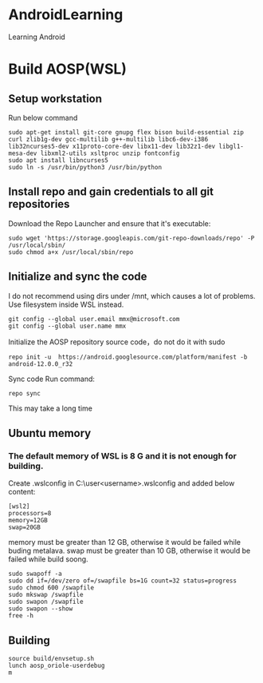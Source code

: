 # AndroidLearning
Learning Android

# Build AOSP(WSL)
## Setup workstation
Run below command
```
sudo apt-get install git-core gnupg flex bison build-essential zip curl zlib1g-dev gcc-multilib g++-multilib libc6-dev-i386 lib32ncurses5-dev x11proto-core-dev libx11-dev lib32z1-dev libgl1-mesa-dev libxml2-utils xsltproc unzip fontconfig
sudo apt install libncurses5
sudo ln -s /usr/bin/python3 /usr/bin/python
```
## Install repo and gain credentials to all git repositories
Download the Repo Launcher and ensure that it's executable:
```
sudo wget 'https://storage.googleapis.com/git-repo-downloads/repo' -P /usr/local/sbin/
sudo chmod a+x /usr/local/sbin/repo
```
## Initialize and sync the code

I do not recommend using dirs under /mnt, which causes a lot of problems. Use filesystem inside WSL instead.
```
git config --global user.email mmx@microsoft.com
git config --global user.name mmx
```
Initialize the AOSP repository source code，do not do it with sudo
```
repo init -u  https://android.googlesource.com/platform/manifest -b android-12.0.0_r32
```
Sync code
Run command: 
```
repo sync
```
This may take a long time

## Ubuntu memory
### The default memory of WSL is 8 G and it is not enough for building.
Create .wslconfig in C:\user\<username>\.wslconfig and added below content:
```
[wsl2]
processors=8
memory=12GB
swap=20GB
```
memory must be greater than 12 GB, otherwise it would be failed while buding metalava. 
swap must be greater than 10 GB, otherwise it would be failed while build soong. 

```
sudo swapoff -a
sudo dd if=/dev/zero of=/swapfile bs=1G count=32 status=progress
sudo chmod 600 /swapfile
sudo mkswap /swapfile
sudo swapon /swapfile
sudo swapon --show
free -h 
```

## Building
```
source build/envsetup.sh
lunch aosp_oriole-userdebug
m
```
